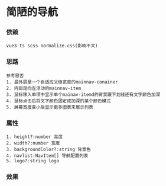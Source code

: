 # 简陋的导航

### 依赖

```
vue3 ts scss normalize.css(影响不大)
```

### 思路

```
参考思否
1. 最外层是一个自适应父级宽度的mainnav-conainer
2. 内部是向左浮动的mainnav-item
3. 鼠标移入单项中显示单个mainav-itemd的背景跟下划线还有文字颜色加深
4. 鼠标点击后将文字颜色固定成加深的某个颜色模式
5. 屏幕宽度变小后显示更多图表来展示列表
```

### 属性

```
1. height?:number 高度
2. width?:number 宽度
3. backgroundColor?:string 背景色
4. navlist:NavItem[] 导航配置列表
5. logo?:string logo
```

### 效果
